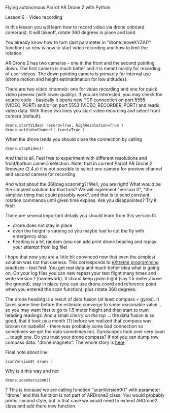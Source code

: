Flying autonomous Parrot AR Drone 2 with Python

Lesson 6 - Video recording

In this lesson you will learn how to record video via drone onboard camera(s).
It will takeoff, rotate 360 degrees in place and land.

You already know how to turn (last parameter in "drone.moveXYZA()" function) so
new is how to start video recording and how to limit the rotation.

AR Drone 2 has two cameras - one in the front and the second pointing down. The
first camera is much better and it is meant mainly for recording of user
videos. The down pointing camera is primarily for internal use (drone
motion and height estimatimation for low altitudes).

There are two *video channels*: one for video recording and one for quick video
preview (with lower quality). If you are interested, you may check the source
code - basically it opens new TCP connection on port 5555 (VIDEO_PORT) and/or
on port 5553 (VIDEO_RECORDER_PORT) and reads video data. With these two lines
you start video recording and select front camera (default).

    drone.startVideo( record=True, highResolution=True )
    drone.setVideoChannel( front=True )

When the drone lands you should close the connection by calling

    drone.stopVideo()

And that is all. Feel free to experiment with different resolutions and
front/bottom camera selection. Note, that in current Parrot AR Drone 2 firmware
(2.4.x) it is not possible to select one camera for preview channel and second
camera for recording.

And what about the 360deg scanning?! Well, you are right! What would be the
simplest solution for that task? We will implement "version 0", "the simplest
thing that could possibly work", and that is to send constant rotation commands
until given time expires. Are you disappointed? Try it first!

There are several important details you should learn from this version 0:
- drone does not stay in place
- even the height is varying so you maybe had to cut the fly with emergency stop
- heading is a bit random (you can add print drone.heading and replay your 
attempt from log file)

I hope that now you are a little bit convinced now that even the simplest solution
was not that useless. This corresponds to [eXtreme
programming](http://en.wikipedia.org/wiki/Extreme_programming) practises - test
first. You get real data and much better idea what is going on. On your log files
you can new repeat your test flight many times and write version 1 (homework).
It shoud
keep given hight (say 1.5 meter above the ground), stay in place (you can use
drone.coord and reference point when you entered the scan function), plus rotate
360 degrees.

The drone heading is a result of data fusion (at least compass + gyros). It
takes some time before the estimate converge to some reasonable value ... so you
may want first to go to 1.5 meter height and then start to trust heading
readings. And a small _cherry on the top_ ... the data fusion is so good,
that it took us a month (?) before we realized that compass was broken on
Isabelle1 - there was probably some bad connection so sometimes we got the data sometimes
not. Gyroscopes took over very soon ... tough one. Do you trust your drone
compass? If not you can dump row compass data: "drone.magneto". The whole story
is [here](http://robotika.cz/competitions/robotchallenge/2014/en#140312).


Final note about line

    scanVersion0( drone )

Why is it this way and not

    drone.scanVersion0()

? This is because we are calling function "scanVersion0()" with parameter
"drone" and this function is not part of ARDrone2 class. You would probably prefer
second style, but in that case we would need to extend ARDrone2 class and add
there new function.
